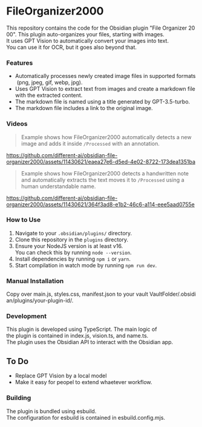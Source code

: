 # FileOrganizer2000

  
This repository contains the code for the Obsidian plugin "File Organizer 2000". This plugin auto-organizes your files, starting with images. It uses GPT Vision to automatically convert your images into text. You can use it for OCR, but it goes also beyond that.  

### Features

  
- Automatically processes newly created image files in supported formats (png, jpeg, gif, webp, jpg).  
- Uses GPT Vision to extract text from images and create a markdown file with the extracted content.  
- The markdown file is named using a title generated by GPT-3.5-turbo.  
- The markdown file includes a link to the original image.

### Videos

> Example shows how FileOrganizer2000 automatically detects a new image and adds it inside `/Processed` with an annotation.

https://github.com/different-ai/obsidian-file-organizer2000/assets/11430621/eaea27e6-d5ed-4e02-8722-173dea1351ba

> Example shows how FileOrganizer2000 detects a handwritten note and automatically extracts the text moves it to `/Processed` using a human understandable name.

https://github.com/different-ai/obsidian-file-organizer2000/assets/11430621/364f3ad8-e1b2-46c6-a114-eee5aad0755e



### How to Use

1. Navigate to your `.obsidian/plugins/` directory.
2. Clone this repository in the `plugins` directory.
3. Ensure your NodeJS version is at least v16. You can check this by running `node --version`.
4. Install dependencies by running `npm i` or `yarn`.
5. Start compilation in watch mode by running `npm run dev`.

### Manual Installation

  
Copy over main.js, styles.css, manifest.json to your vault VaultFolder/.obsidian/plugins/your-plugin-id/.  

### Development

  
This plugin is developed using TypeScript. The main logic of the plugin is contained in index.js, vision.ts, and name.ts. The plugin uses the Obsidian API to interact with the Obsidian app.  

## To Do

- Replace GPT Vision by a local model
- Make it easy for peopel to extend whaetever workflow.

### Building

  
The plugin is bundled using esbuild. The configuration for esbuild is contained in esbuild.config.mjs.
